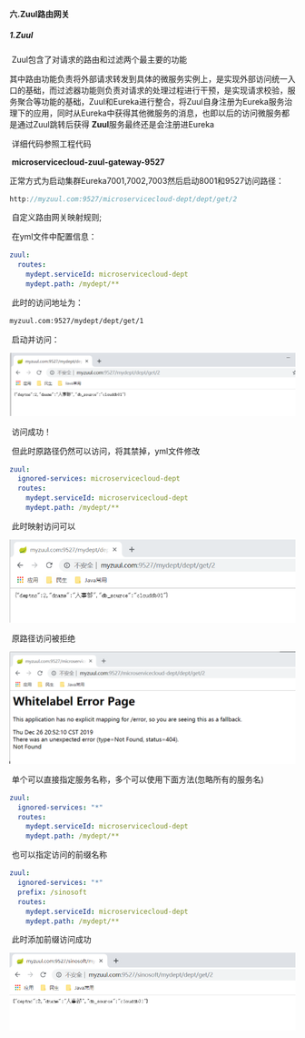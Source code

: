 #### 六.Zuul路由网关

##### 1.Zuul

​	Zuul包含了对请求的路由和过滤两个最主要的功能

​	其中路由功能负责将外部请求转发到具体的微服务实例上，是实现外部访问统一入口的基础，而过滤器功能则负责对请求的处理过程进行干预，是实现请求校验，服务聚合等功能的基础，Zuul和Eureka进行整合，将Zuul自身注册为Eureka服务治理下的应用，同时从Eureka中获得其他微服务的消息，也即以后的访问微服务都是通过Zuul跳转后获得			**Zuul**服务最终还是会注册进Eureka

​	详细代码参照工程代码

​				**microservicecloud-zuul-gateway-9527**

​	正常方式为启动集群Eureka7001,7002,7003然后启动8001和9527访问路径：

```java
http://myzuul.com:9527/microservicecloud-dept/dept/get/2
```

​	自定义路由网关映射规则;

​	在yml文件中配置信息：

```yml
zuul:
  routes:
    mydept.serviceId: microservicecloud-dept
    mydept.path: /mydept/**
```

​	此时的访问地址为：

```txt
myzuul.com:9527/mydept/dept/get/1
```

​	启动并访问：

![image-20191226204630103](%E5%85%AD.Zuul%E8%B7%AF%E7%94%B1%E7%BD%91%E5%85%B3.assets/image-20191226204630103.png)

​	访问成功！

​	但此时原路径仍然可以访问，将其禁掉，yml文件修改

```yml
zuul:
  ignored-services: microservicecloud-dept
  routes:
    mydept.serviceId: microservicecloud-dept
    mydept.path: /mydept/**
```

​	此时映射访问可以

![image-20191226205113697](%E5%85%AD.Zuul%E8%B7%AF%E7%94%B1%E7%BD%91%E5%85%B3.assets/image-20191226205113697.png)

​	原路径访问被拒绝

![image-20191226205252123](%E5%85%AD.Zuul%E8%B7%AF%E7%94%B1%E7%BD%91%E5%85%B3.assets/image-20191226205252123.png)

​	单个可以直接指定服务名称，多个可以使用下面方法(忽略所有的服务名)

```yml
zuul:
  ignored-services: "*"
  routes:
    mydept.serviceId: microservicecloud-dept
    mydept.path: /mydept/**
```

​	也可以指定访问的前缀名称

```yml
zuul:
  ignored-services: "*"
  prefix: /sinosoft
  routes:
    mydept.serviceId: microservicecloud-dept
    mydept.path: /mydept/**
```

​	此时添加前缀访问成功

![image-20191226205956089](%E5%85%AD.Zuul%E8%B7%AF%E7%94%B1%E7%BD%91%E5%85%B3.assets/image-20191226205956089.png)

